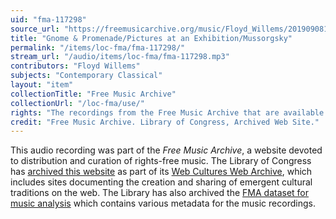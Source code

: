 ```yaml
---
uid: "fma-117298"
source_url: "https://freemusicarchive.org/music/Floyd_Willems/2019090810542410/Gnome__PromenadePictures_at_an_ExhibitionMussorgsky"
title: "Gnome & Promenade/Pictures at an Exhibition/Mussorgsky"
permalink: "/items/loc-fma/fma-117298/"
stream_url: "/audio/items/loc-fma/fma-117298.mp3"
contributors: "Floyd Willems"
subjects: "Contemporary Classical"
layout: "item"
collectionTitle: "Free Music Archive"
collectionUrl: "/loc-fma/use/"
rights: "The recordings from the Free Music Archive that are available on Citizen DJ have a CC0 1.0 Universal License (Public Domain Dedication) which means you can copy, modify, distribute and perform the work, even for commercial purposes, all without asking permission."
credit: "Free Music Archive. Library of Congress, Archived Web Site."
---
```


This audio recording was part of the _Free Music Archive_, a website devoted to distribution and curation of rights-free music. The Library of Congress has [archived this website](https://www.loc.gov/item/lcwaN0026492/) as part of its [Web Cultures Web Archive](https://www.loc.gov/collections/web-cultures-web-archive/about-this-collection/), which includes sites documenting the creation and sharing of emergent cultural traditions on the web. The Library has also archived the [FMA dataset for music analysis](https://catalog.loc.gov/vwebv/search?searchCode=LCCN&searchArg=2018655052&searchType=1&permalink=y) which contains various metadata for the music recordings.